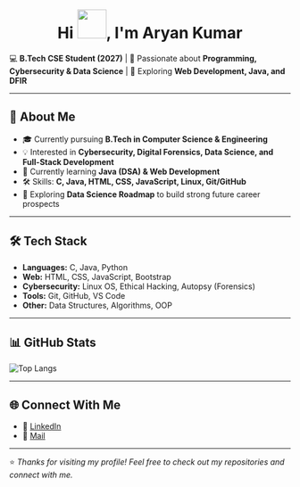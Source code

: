 <h1 align="center">Hi <img src="https://media.giphy.com/media/hvRJCLFzcasrR4ia7z/giphy.gif" width="52px">, I'm Aryan Kumar </h1>



💻 **B.Tech CSE Student (2027)** | 🌱 Passionate about **Programming, Cybersecurity & Data Science** | 🚀 Exploring **Web Development, Java, and DFIR**

---

## 🚀 About Me
- 🎓 Currently pursuing **B.Tech in Computer Science & Engineering** 
- 💡 Interested in **Cybersecurity, Digital Forensics, Data Science, and Full-Stack Development**  
- 🔭 Currently learning **Java (DSA) & Web Development**  
- 🛠️ Skills: **C, Java, HTML, CSS, JavaScript, Linux, Git/GitHub**  
- 🌱 Exploring **Data Science Roadmap** to build strong future career prospects  

---

## 🛠️ Tech Stack
- **Languages:** C, Java, Python 
- **Web:** HTML, CSS, JavaScript, Bootstrap  
- **Cybersecurity:** Linux OS, Ethical Hacking, Autopsy (Forensics)  
- **Tools:** Git, GitHub, VS Code  
- **Other:** Data Structures, Algorithms, OOP  

---

## 📊 GitHub Stats
![Top Langs](https://github-readme-stats.vercel.app/api/top-langs/?username=AryanKumar-108&layout=compact&theme=tokyonight)  

---

## 🌐 Connect With Me
- 💼 [LinkedIn](https://www.linkedin.com/in/contactaryankumar108/)   
- 📧 [Mail](https://mail.google.com/mail/u/1/#inbox?compose=CllgCHrfTKBPwLwgCXMSkkDWQSPwTwDJnbFwMMLJCRtFrhCMRfTGFWJtwsbZCtdFdvNlFQzxwDB)  

---

⭐️ *Thanks for visiting my profile! Feel free to check out my repositories and connect with me.*
